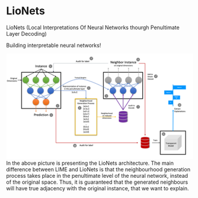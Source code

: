 # LioNets 
LioNets (Local Interpretations Of Neural Networks thourgh Penultimate Layer Decoding) 

Building interpretable neural networks!


![LioNets Architecture](lionetsArchitecture.png)
In the above picture is presenting the LioNets architecture. The main difference between LIME and LioNets is that the neighbourhood generation process takes place in the penultimate level of the neural network, instead of the original space. Thus, it is guaranteed that the generated neighbours will have true adjacency with the original instance, that we want to explain.
